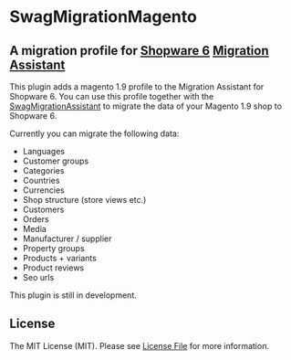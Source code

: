 # SwagMigrationMagento

## A migration profile for [Shopware 6](https://github.com/shopware/platform) [Migration Assistant](https://github.com/shopware/SwagMigrationAssistant)

This plugin adds a magento 1.9 profile to the Migration Assistant for Shopware 6. You can use this profile together with the 
[SwagMigrationAssistant](https://github.com/shopware/SwagMigrationAssistant) to migrate the data of your Magento 1.9 shop to Shopware 6.

Currently you can migrate the following data:
- Languages
- Customer groups
- Categories
- Countries
- Currencies
- Shop structure (store views etc.)
- Customers
- Orders
- Media
- Manufacturer / supplier
- Property groups
- Products + variants
- Product reviews
- Seo urls

This plugin is still in development.

## License

The MIT License (MIT). Please see [License File](LICENSE) for more information.
